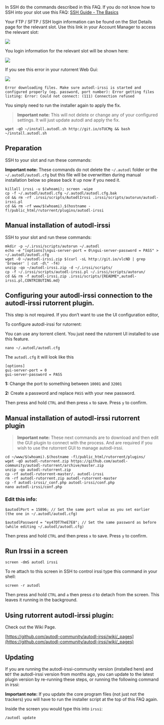 
In SSH do the commands described in this FAQ. If you do not know how to SSH into your slot use this FAQ: [SSH Guide - The Basics](https://www.feralhosting.com/faq/view?question=12)

Your FTP / SFTP / SSH login information can be found on the Slot Details page for the relevant slot. Use this link in your Account Manager to access the relevant slot:

![](https://raw.github.com/feralhosting/feralfilehosting/master/Feral%20Wiki/0%20Generic/slot_detail_link.png)

You login information for the relevant slot will be shown here:

![](https://raw.github.com/feralhosting/feralfilehosting/master/Feral%20Wiki/0%20Generic/slot_detail_ssh.png)

If you see this error in your rutorrent Web Gui:

![](https://raw.githubusercontent.com/feralhosting/feralfilehosting/master/Feral%20Wiki/Software/Autodl-irssi%20and%20rutorrent%20plugin%20-%20community%20edition/error.png)

~~~
Error downloading files. Make sure autodl-irssi is started and configured properly (eg. password, port number): Error getting files listing: Error: Could not connect: (111) Connection refused
~~~

You simply need to run the installer again to apply the fix.

> **Important note:** This will not delete or change any of your configured settings. It will just update autodl and apply the fix.

~~~
wget -qO ~/install.autodl.sh http://git.io/oTUCMg && bash ~/install.autodl.sh
~~~

Preparation
---

SSH to your slot and run these commands:

**Important note:** These commands do not delete the `~/.autodl` folder or the `~/.autodl/autodl.cfg` but this file will be overwritten during manual installation below so please back it up now if you need it.

~~~
killall irssi -u $(whoami); screen -wipe
cp -f ~/.autodl/autodl.cfg ~/.autodl/autodl.cfg.bak
cd && rm -rf .irssi/scripts/AutodlIrssi .irssi/scripts/autorun/autodl-irssi.pl
cd && rm -rf www/$(whoami).$(hostname -f)/public_html/rutorrent/plugins/autodl-irssi
~~~

Manual installation of autodl-irssi
---

SSH to your slot and run these commands:

~~~
mkdir -p ~/.irssi/scripts/autorun ~/.autodl
echo -e "[options]\ngui-server-port = 0\ngui-server-password = PASS" > ~/.autodl/autodl.cfg
wget -O ~/autodl-irssi.zip $(curl -sL http://git.io/vlcND | grep 'browser' | cut -d\" -f4)
unzip -qo ~/autodl-irssi.zip -d ~/.irssi/scripts/
cp -f ~/.irssi/scripts/autodl-irssi.pl ~/.irssi/scripts/autorun/
cd && rm -f autodl-irssi.zip .irssi/scripts/{README*,autodl-irssi.pl,CONTRIBUTING.md}
~~~

Configuring your autodl-irssi connection to the autodl-irssi rutorrent plugin.
---

This step is not required. If you don’t want to use the UI configuration editor, 

To configure autodl-irssi for rutorrent:

You can use any torrent client. You just need the rutorrent UI installed to use this feature.

~~~
nano ~/.autodl/autodl.cfg
~~~

The `autodl.cfg` it will look like this

~~~
[options]
gui-server-port = 0
gui-server-password = PASS
~~~

**1:** Change the port to something between `10001` and `32001`

**2:** Create a password and replace `PASS` with your new password.

Then press and hold `CTRL` and then press `x` to save. Press `y` to confirm.

Manual installation of autodl-irssi rutorrent plugin
---

> **Important note:** These next commands are to download and then edit the GUI plugin to connect with the process. And are required if you wish to use the rutorrent GUI to manage autodl-irssi.

~~~
cd ~/www/$(whoami).$(hostname -f)/public_html/rutorrent/plugins/
wget -qO autodl-rutorrent.zip https://github.com/autodl-community/autodl-rutorrent/archive/master.zip
unzip -qo autodl-rutorrent.zip
cp -rf autodl-rutorrent-master/. autodl-irssi
rm -rf autodl-rutorrent.zip autodl-rutorrent-master
cp -f autodl-irssi/_conf.php autodl-irssi/conf.php
nano autodl-irssi/conf.php
~~~

### Edit this info:

~~~
$autodlPort = 15896; // Set the same port value as you set earlier (the one in ~/.autodl/autodl.cfg)
~~~

~~~
$autodlPassword = "ey47DT7heE7E8"; // Set the same password as before (while editing ~/.autodl/autodl.cfg)
~~~

Then press and hold `CTRL` and then press `x` to save. Press `y` to confirm.

Run Irssi in a screen
---
 
~~~
screen -dmS autodl irssi
~~~

To re attach to this screen in SSH to control irssi type this command in your shell:

~~~
screen -r autodl
~~~

Then press and hold `CTRL` and `a` then press `d` to detach from the screen. This leaves it running in the background.

Using rutorrent autodl-irssi plugin:
---

Check out the Wiki Page.

[https://github.com/autodl-community/autodl-irssi/wiki/_pages](https://github.com/autodl-community/autodl-irssi/wiki/_pages)

Updating
---

If you are running the autodl-irssi-community version (installed here) and `NOT` the autodl-irssi version from months ago, you can update to the latest plugin version by re-running these steps, or running the following command in irssi:

**Important note:** If you update the core program files (not just not the trackers) you will have to run the installer script at the top of this FAQ again.

Inside the screen you would type this into `irssi`:

~~~
/autodl update
~~~



